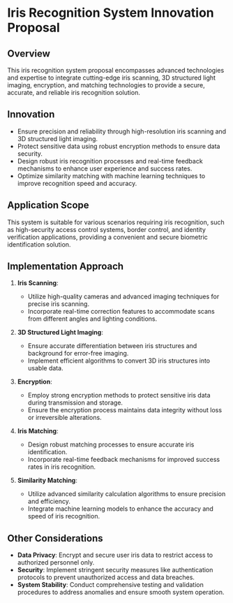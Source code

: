 # Iris Recognition System Innovation Proposal

## Overview

This iris recognition system proposal encompasses advanced technologies and expertise to integrate cutting-edge iris scanning, 3D structured light imaging, encryption, and matching technologies to provide a secure, accurate, and reliable iris recognition solution.

## Innovation

- Ensure precision and reliability through high-resolution iris scanning and 3D structured light imaging.
- Protect sensitive data using robust encryption methods to ensure data security.
- Design robust iris recognition processes and real-time feedback mechanisms to enhance user experience and success rates.
- Optimize similarity matching with machine learning techniques to improve recognition speed and accuracy.

## Application Scope

This system is suitable for various scenarios requiring iris recognition, such as high-security access control systems, border control, and identity verification applications, providing a convenient and secure biometric identification solution.

## Implementation Approach

1. **Iris Scanning**:
   - Utilize high-quality cameras and advanced imaging techniques for precise iris scanning.
   - Incorporate real-time correction features to accommodate scans from different angles and lighting conditions.

2. **3D Structured Light Imaging**:
   - Ensure accurate differentiation between iris structures and background for error-free imaging.
   - Implement efficient algorithms to convert 3D iris structures into usable data.

3. **Encryption**:
   - Employ strong encryption methods to protect sensitive iris data during transmission and storage.
   - Ensure the encryption process maintains data integrity without loss or irreversible alterations.

4. **Iris Matching**:
   - Design robust matching processes to ensure accurate iris identification.
   - Incorporate real-time feedback mechanisms for improved success rates in iris recognition.

5. **Similarity Matching**:
   - Utilize advanced similarity calculation algorithms to ensure precision and efficiency.
   - Integrate machine learning models to enhance the accuracy and speed of iris recognition.

## Other Considerations

- **Data Privacy**: Encrypt and secure user iris data to restrict access to authorized personnel only.
- **Security**: Implement stringent security measures like authentication protocols to prevent unauthorized access and data breaches.
- **System Stability**: Conduct comprehensive testing and validation procedures to address anomalies and ensure smooth system operation.
